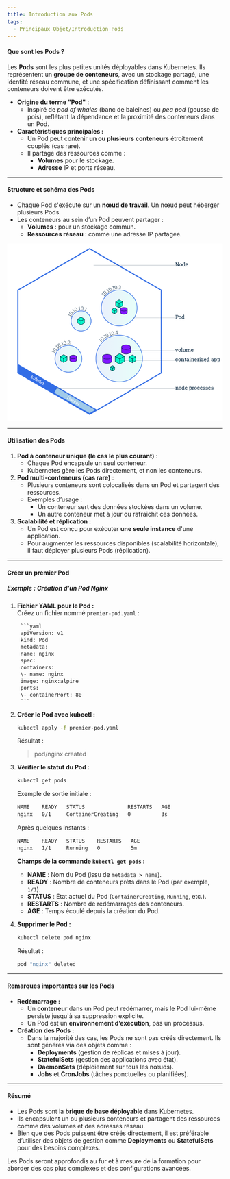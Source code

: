```yaml
---
title: Introduction aux Pods
tags:
  - Principaux_Objet/Introduction_Pods
---
```


#### **Que sont les Pods ?**

Les **Pods** sont les plus petites unités déployables dans Kubernetes. Ils représentent un **groupe de conteneurs**, avec un stockage partagé, une identité réseau commune, et une spécification définissant comment les conteneurs doivent être exécutés.

- **Origine du terme "Pod"** :
  - Inspiré de _pod of whales_ (banc de baleines) ou _pea pod_ (gousse de pois), reflétant la dépendance et la proximité des conteneurs dans un Pod.
- **Caractéristiques principales :**
  - Un Pod peut contenir **un ou plusieurs conteneurs** étroitement couplés (cas rare).
  - Il partage des ressources comme :
    - **Volumes** pour le stockage.
    - **Adresse IP** et ports réseau.

---

#### **Structure et schéma des Pods**

- Chaque Pod s'exécute sur un **nœud de travail**. Un nœud peut héberger plusieurs Pods.
- Les conteneurs au sein d’un Pod peuvent partager :
  - **Volumes** : pour un stockage commun.
  - **Ressources réseau** : comme une adresse IP partagée.

![Schéma d’un Pod avec conteneurs et volumes.](images/PodX.png)

---

#### **Utilisation des Pods**

1. **Pod à conteneur unique (le cas le plus courant)** :
    - Chaque Pod encapsule un seul conteneur.
    - Kubernetes gère les Pods directement, et non les conteneurs.
2. **Pod multi-conteneurs (cas rare)** :
    - Plusieurs conteneurs sont colocalisés dans un Pod et partagent des ressources.
    - Exemples d’usage :
        - Un conteneur sert des données stockées dans un volume.
        - Un autre conteneur met à jour ou rafraîchit ces données.
3. **Scalabilité et réplication :**
    - Un Pod est conçu pour exécuter **une seule instance** d'une application.
    - Pour augmenter les ressources disponibles (scalabilité horizontale), il faut déployer plusieurs Pods (réplication).

---

#### **Créer un premier Pod**

##### **Exemple : Création d’un Pod Nginx**

1. **Fichier YAML pour le Pod :**  
    Créez un fichier nommé `premier-pod.yaml` :

        ```yaml
        apiVersion: v1
        kind: Pod
        metadata:
        name: nginx
        spec:
        containers:
        \- name: nginx
        image: nginx:alpine
        ports:
        \- containerPort: 80
        ```

2. **Créer le Pod avec kubectl :**

    ```bash
    kubectl apply -f premier-pod.yaml
    ```

    Résultat :

    > pod/nginx created

3. **Vérifier le statut du Pod :**

    ```bash
    kubectl get pods
    ```

    Exemple de sortie initiale :

    ```bash
    NAME    READY   STATUS              RESTARTS   AGE
    nginx   0/1     ContainerCreating   0          3s
    ```

    Après quelques instants :

    ```bash
    NAME    READY   STATUS    RESTARTS   AGE
    nginx   1/1     Running   0          5m
    ```

    **Champs de la commande `kubectl get pods` :**

    - **NAME** : Nom du Pod (issu de `metadata > name`).
    - **READY** : Nombre de conteneurs prêts dans le Pod (par exemple, `1/1`).
    - **STATUS** : État actuel du Pod (`ContainerCreating`, `Running`, etc.).
    - **RESTARTS** : Nombre de redémarrages des conteneurs.
    - **AGE** : Temps écoulé depuis la création du Pod.

4. **Supprimer le Pod :**

    ```bash
    kubectl delete pod nginx
    ```

    Résultat :

    ```bash
    pod "nginx" deleted
    ```

---

#### **Remarques importantes sur les Pods**

- **Redémarrage :**
  - Un **conteneur** dans un Pod peut redémarrer, mais le Pod lui-même persiste jusqu'à sa suppression explicite.
  - Un Pod est un **environnement d’exécution**, pas un processus.
- **Création des Pods :**
  - Dans la majorité des cas, les Pods ne sont pas créés directement. Ils sont générés via des objets comme :
    - **Deployments** (gestion de réplicas et mises à jour).
    - **StatefulSets** (gestion des applications avec état).
    - **DaemonSets** (déploiement sur tous les nœuds).
    - **Jobs** et **CronJobs** (tâches ponctuelles ou planifiées).

---

#### **Résumé**

- Les Pods sont la **brique de base déployable** dans Kubernetes.
- Ils encapsulent un ou plusieurs conteneurs et partagent des ressources comme des volumes et des adresses réseau.
- Bien que des Pods puissent être créés directement, il est préférable d’utiliser des objets de gestion comme **Deployments** ou **StatefulSets** pour des besoins complexes.

Les Pods seront approfondis au fur et à mesure de la formation pour aborder des cas plus complexes et des configurations avancées.
